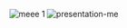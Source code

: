 
![meee 1](https://github.com/user-attachments/assets/3aa63564-d8fe-4221-9e82-1f32a6b6e64b)
![presentation-me](https://github.com/user-attachments/assets/ff9a5b91-d81e-4f8b-9afd-c1e6c0749059)
